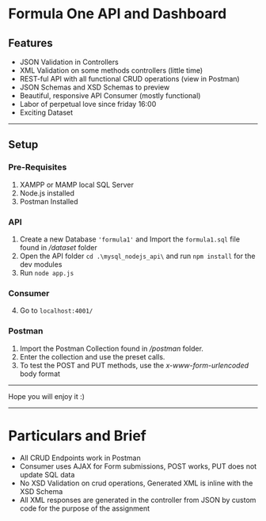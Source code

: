 # Formula One API and Dashboard
 ## Features
* JSON Validation in Controllers
* XML Validation on some methods controllers (little time)
* REST-ful API with all functional CRUD operations (view in Postman)
* JSON Schemas and XSD Schemas to preview
* Beautiful, responsive API Consumer (mostly functional)
* Labor of perpetual love since friday 16:00
* Exciting Dataset

---
## Setup
### Pre-Requisites
1. XAMPP or MAMP local SQL Server 
2. Node.js installed
3. Postman Installed


### API
1. Create a new Database `'formula1'` and Import the `formula1.sql` file found in */dataset* folder
2. Open the API folder `cd .\mysql_nodejs_api\` and run `npm install` for the dev modules
3. Run `node app.js`
### Consumer
4. Go to `localhost:4001/`
### Postman
1. Import the Postman Collection found in */postman* folder.
2. Enter the collection and use the preset calls.
3. To test the POST and PUT methods, use the *x-www-form-urlencoded* body format

---
Hope you will enjoy it :)

---
# Particulars and Brief
* All CRUD Endpoints work in Postman
* Consumer uses AJAX for Form submissions, POST works, PUT does not update SQL data
* No XSD Validation on crud operations, Generated XML is inline with the XSD Schema
* All XML responses are generated in the controller from JSON by custom code for the purpose of the assignment 
